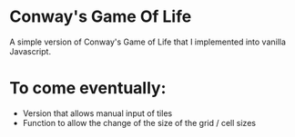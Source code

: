 # Conway's Game Of Life
 A simple version of Conway's Game of Life that I implemented into vanilla Javascript.

# To come eventually:
- Version that allows manual input of tiles
- Function to allow the change of the size of the grid / cell sizes
